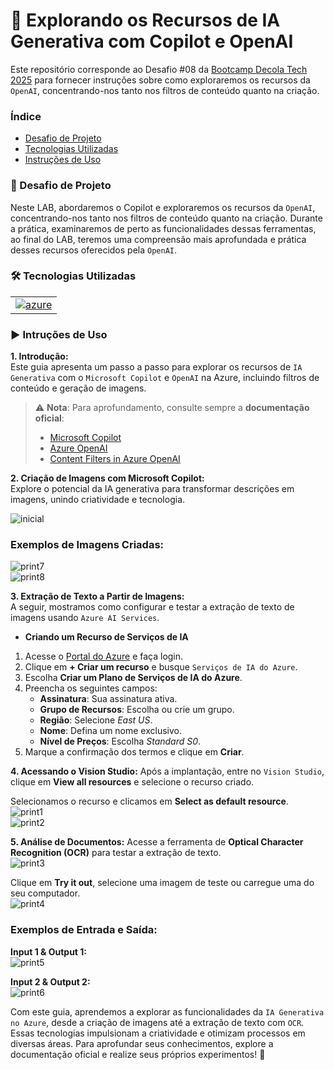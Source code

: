 # 🤖 Explorando os Recursos de IA Generativa com Copilot e OpenAI

Este repositório corresponde ao Desafio #08 da [Bootcamp Decola Tech 2025](https://www.dio.me/bootcamp/decola-tech-2025) para fornecer instruções sobre como exploraremos os recursos da `OpenAI`, concentrando-nos tanto nos filtros de conteúdo quanto na criação.

### Índice
- [Desafio de Projeto]()
- [Tecnologias Utilizadas]()
- [Instruções de Uso]()

### 🎯 Desafio de Projeto
Neste LAB, abordaremos o Copilot e exploraremos os recursos da `OpenAI`, concentrando-nos tanto nos filtros de conteúdo quanto na criação. Durante a prática, examinaremos de perto as funcionalidades dessas ferramentas, ao final do LAB, teremos uma compreensão mais aprofundada e prática desses recursos oferecidos pela `OpenAI`.

### 🛠️ Tecnologias Utilizadas
|  |
|-------------|
| <a href="https://azure.microsoft.com/pt-br/"><img src="https://skillicons.dev/icons?i=azure" alt="azure"/></a>

### ▶️ Intruções de Uso

**1. Introdução:**  
Este guia apresenta um passo a passo para explorar os recursos de `IA Generativa` com o `Microsoft Copilot` e `OpenAI` na Azure, incluindo filtros de conteúdo e geração de imagens.  

> ⚠️ **Nota**: Para aprofundamento, consulte sempre a **documentação oficial**:
> - [Microsoft Copilot](https://learn.microsoft.com/)  
> - [Azure OpenAI](https://learn.microsoft.com/en-us/azure/cognitive-services/openai/)  
> - [Content Filters in Azure OpenAI](https://learn.microsoft.com/en-us/azure/cognitive-services/openai/filters/)  


**2. Criação de Imagens com Microsoft Copilot:**  
Explore o potencial da IA generativa para transformar descrições em imagens, unindo criatividade e tecnologia.  

![inicial]()  

### Exemplos de Imagens Criadas:
![print7]()  
![print8]()  

**3. Extração de Texto a Partir de Imagens:**  
A seguir, mostramos como configurar e testar a extração de texto de imagens usando `Azure AI Services`.

- **Criando um Recurso de Serviços de IA**
1. Acesse o [Portal do Azure](https://portal.azure.com) e faça login.  
2. Clique em **+ Criar um recurso** e busque `Serviços de IA do Azure`.  
3. Escolha **Criar um Plano de Serviços de IA do Azure**.  
4. Preencha os seguintes campos:  
   - **Assinatura**: Sua assinatura ativa.  
   - **Grupo de Recursos**: Escolha ou crie um grupo.  
   - **Região**: Selecione *East US*.  
   - **Nome**: Defina um nome exclusivo.  
   - **Nível de Preços**: Escolha *Standard S0*.  
5. Marque a confirmação dos termos e clique em **Criar**.  

**4. Acessando o Vision Studio:** 
Após a implantação, entre no `Vision Studio`, clique em **View all resources** e selecione o recurso criado.  

Selecionamos o recurso e clicamos em **Select as default resource**.  
![print1]()  
![print2]()  

**5. Análise de Documentos:** 
Acesse a ferramenta de **Optical Character Recognition (OCR)** para testar a extração de texto.  
![print3]()  

Clique em **Try it out**, selecione uma imagem de teste ou carregue uma do seu computador.  
![print4]()  

### Exemplos de Entrada e Saída:  
**Input 1 & Output 1:**  
![print5]()  

**Input 2 & Output 2:**  
![print6]()  

Com este guia, aprendemos a explorar as funcionalidades da `IA Generativa no Azure`, desde a criação de imagens até a extração de texto com `OCR`. Essas tecnologias impulsionam a criatividade e otimizam processos em diversas áreas. Para aprofundar seus conhecimentos, explore a documentação oficial e realize seus próprios experimentos! 🚀  

